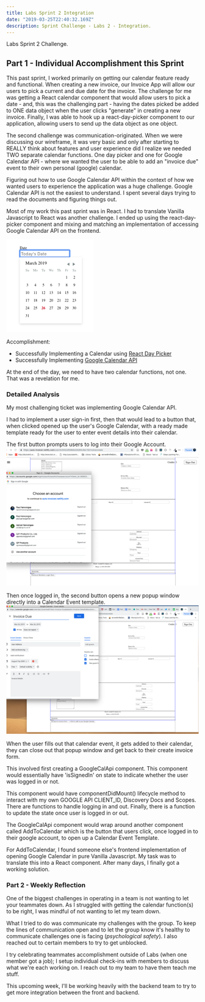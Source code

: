 ```yaml
---
title: Labs Sprint 2 Integration
date: "2019-03-25T22:40:32.169Z"
description: Sprint Challenge - Labs 2 - Integration.
---
```


Labs Sprint 2 Challenge. 

## Part 1 - Individual Accomplishment this Sprint

This past sprint, I worked primarily on getting our calendar feature ready and functional. When creating a new invoice, our Invoice App will allow our users to pick a current and due date for the invoice. The challenge for me was getting a React calendar component that would allow users to pick a date - and, this was the challenging part - having the dates picked be added to ONE data object when the user clicks "generate" in creating a new invoice. Finally, I was able to hook up a react-day-picker component to our application, allowing users to send up the data object as one object. 

The second challenge was communication-originated. When we were discussing our wireframe, it was very basic and only after starting to REALLY think about features and user experience did I realize we needed TWO separate calendar functions. One day picker and one for Google Calendar API - where we wanted the user to be able to add an "invoice due" event to their own personal (google) calendar. 

Figuring out how to use Google Calendar API within the context of how we wanted users to experience the application was a huge challenge. Google Calendar API is not the easiest to understand. I spent several days trying to read the documents and figuring things out. 

Most of my work this past sprint was in React. I had to translate Vanilla Javascript to React was another challenge. I ended up using the react-day-picker component and mixing and matching an implementation of accessing Google Calendar API on the frontend. 

![Calendar Day Picker](./react-day-picker.png)
 

Accomplishment:
- Successfully Implementing a Calendar using [React Day Picker](https://react-day-picker.js.org/)
- Successfully Implementing [Google Calendar API](https://developers.google.com/calendar/)

At the end of the day, we need to have two calendar functions, not one. That was a revelation for me. 


### Detailed Analysis

My most challenging ticket was implementing Google Calendar API.

I had to implement a user sign-in first, then that would lead to a button that, when clicked opened up the user's Google Calendar, with a ready made template ready for the user to enter event details into their calendar. 

The first button prompts users to log into their Google Account. 
![Google Signin Prompt](./google-signin.png)

Then once logged in, the second button opens a new popup window directly into a Calendar Event template. 
![Google Calendar Event Template](./google-cal-template.png)

When the user fills out that calendar event, it gets added to their calendar, they can close out that popup window and get back to their create invoice form.

This involved first creating a GoogleCalApi component. This component would essentially have 'isSignedIn' on state to indicate whether the user was logged in or not. 

This component would have componentDidMount() lifecycle method to interact with my own GOOGLE API CLIENT_ID, Discovery Docs and Scopes. There are functions to handle logging in and out. Finally, there is a function to update the state once user is logged in or out. 

The GoogleCalApi component would wrap around another component called AddToCalendar which is the button that users click, once logged in to their google account, to open up a Calendar Event Template. 

For AddToCalendar, I found someone else's frontend implementation of opening Google Calendar in pure Vanilla Javascript. My task was to translate this into a React component. After many days, I finally got a working solution. 

### Part 2 - Weekly Reflection

One of the biggest challenges in operating in a team is not wanting to let your teammates down. As I struggled with getting the calendar function(s) to be right, I was mindful of not wanting to let my team down. 

What I tried to do was communicate my challenges with the group. To keep the lines of communication open and to let the group know it's healthy to communicate challenges one is facing (*psychological safety*). I also reached out to certain members to try to get unblocked. 

I try celebrating teammates accomplishment outside of Labs (when one member got a job); I setup individual check-ins with members to discuss what we're each working on. I reach out to my team to have them teach me stuff.

This upcoming week, I'll be working heavily with the backend team to try to get more integration between the front and backend. 

